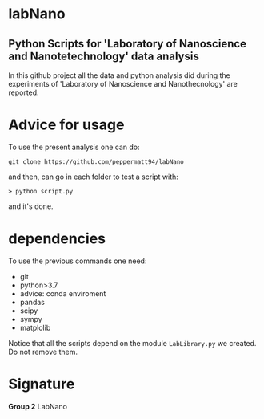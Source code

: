 # labNano
## Python Scripts for 'Laboratory of Nanoscience and Nanotetechnology' data analysis

In this github project all the data and python analysis did during the experiments of 'Laboratory of Nanoscience and Nanothecnology'
are reported. 

# Advice for usage

To use the present analysis one can do:
```
git clone https://github.com/peppermatt94/labNano
```
and then, can go in each folder to test a script with:
```
> python script.py
```
and it's done.
# dependencies

To use the previous commands one need:
* git 
* python>3.7
* advice: conda enviroment
* pandas
* scipy
* sympy
* matplolib

Notice that all the scripts depend on the module `LabLibrary.py` we created. 
Do not remove them.
# Signature
**Group 2** LabNano 
